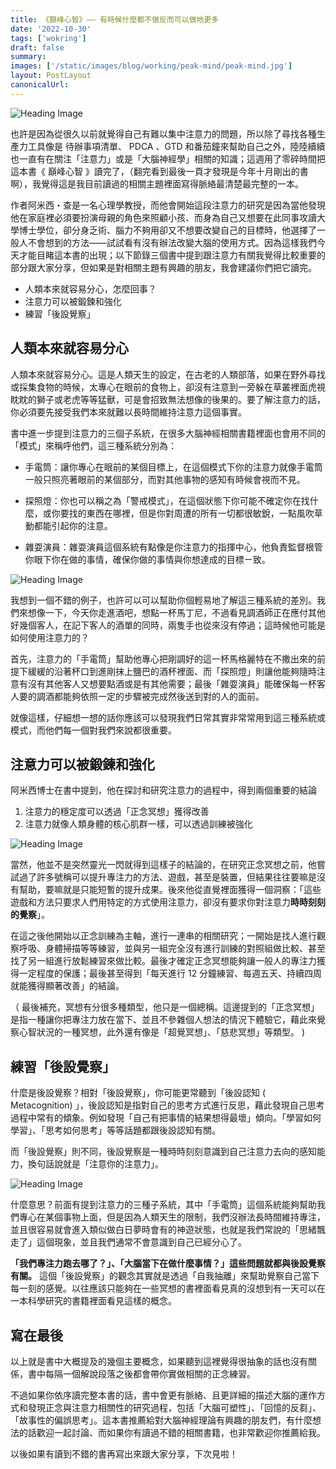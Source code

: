 ```yaml
---
title: 《巔峰心智》—— 有時候什麼都不做反而可以做地更多
date: '2022-10-30'
tags: ['wokring']
draft: false
summary:
images: ['/static/images/blog/working/peak-mind/peak-mind.jpg']
layout: PostLayout
canonicalUrl:
---
```


![Heading Image](/static/images/blog/working/peak-mind/peak-mind.jpg)

也許是因為從很久以前就覺得自己有難以集中注意力的問題，所以除了尋找各種生產力工具像是 待辦事項清單、 PDCA 、GTD 和番茄鐘來幫助自己之外，陸陸續續也一直有在關注「注意力」或是「大腦神經學」相關的知識；這週用了零碎時間把這本書《 巔峰心智 》讀完了，（翻完看到最後一頁才發現是今年十月剛出的書啊），我覺得這是我目前讀過的相關主題裡面寫得脈絡最清楚最完整的一本。

作者阿米西・查是一名心理學教授，而他會開始這段注意力的研究是因為當他發現他在家庭裡必須要扮演母親的角色來照顧小孩、而身為自己又想要在此同事攻讀大學博士學位，卻分身乏術、腦力不夠用卻又不想要改變自己的目標時，他選擇了一般人不會想到的方法——試試看有沒有辦法改變大腦的使用方式。因為這樣我們今天才能目睹這本書的出現；以下節錄三個書中提到跟注意力有關我覺得比較重要的部分跟大家分享，但如果是對相關主題有興趣的朋友，我會建議你們把它讀完。

- 人類本來就容易分心，怎麼回事？
- 注意力可以被鍛鍊和強化
- 練習「後設覺察」

## 人類本來就容易分心

人類本來就容易分心。這是人類天生的設定，在古老的人類部落，如果在野外尋找或採集食物的時候，太專心在眼前的食物上，卻沒有注意到一旁躲在草叢裡面虎視眈眈的獅子或老虎等等猛獸，可是會招致無法想像的後果的。要了解注意力的話，你必須要先接受我們本來就難以長時間維持注意力這個事實。

書中進一步提到注意力的三個子系統，在很多大腦神經相關書籍裡面也會用不同的「模式」來稱呼他們，這三種系統分別為：

- 手電筒：讓你專心在眼前的某個目標上，在這個模式下你的注意力就像手電筒一般只照亮著眼前的某個部分，而對其他事物的感知有時候會視而不見。

- 探照燈：你也可以稱之為「警戒模式」，在這個狀態下你可能不確定你在找什麼，或你要找的東西在哪裡，但是你對周遭的所有一切都很敏銳，一點風吹草動都能引起你的注意。

- 雜耍演員：雜耍演員這個系統有點像是你注意力的指揮中心，他負責監督根管你眼下你在做的事情，確保你做的事情與你想達成的目標ㄧ致。

![Heading Image](/static/images/blog/working/peak-mind/restaurant-826738_1280.jpg)

我想到一個不錯的例子，也許可以可以幫助你個輕易地了解這三種系統的差別。我們來想像一下，今天你走進酒吧，想點一杯馬丁尼，不過看見調酒師正在應付其他好幾個客人，在記下客人的酒單的同時，兩隻手也從來沒有停過；這時候他可能是如何使用注意力的？

首先，注意力的「手電筒」幫助他專心把剛調好的這一杯馬格麗特在不撒出來的前提下緩緩的沿著杯口到進剛抹上鹽巴的酒杯裡面、而「探照燈」則讓他能夠隨時注意有沒有其他客人又想要點酒或是有其他需要；最後「雜耍演員」能確保每一杯客人要的調酒都能夠依照一定的步驟被完成然後送到對的人的面前。

就像這樣，仔細想一想的話你應該可以發現我們日常其實非常常用到這三種系統或模式，而他們每一個對我們來說都很重要。

## 注意力可以被鍛鍊和強化

阿米西博士在書中提到，他在探討和研究注意力的過程中，得到兩個重要的結論

1. 注意力的穩定度可以透過「正念冥想」獲得改善
2. 注意力就像人類身體的核心肌群一樣，可以透過訓練被強化

![Heading Image](/static/images/blog/working/peak-mind/girl-1857703_1280.jpg)

當然，他並不是突然靈光一閃就得到這樣子的結論的，在研究正念冥想之前，他嘗試過了許多號稱可以提升專注力的方法、遊戲，甚至是裝置，但結果往往要嘛是沒有幫助，要嘛就是只能短暫的提升成果。後來他從直覺裡面獲得一個洞察：「這些遊戲和方法只要求人們用特定的方式使用注意力，卻沒有要求你對注意力**時時刻刻的覺察**」。

在這之後他開始以正念訓練為主軸，進行一連串的相關研究；一開始是找人進行觀察呼吸、身體掃描等等練習，並與另一組完全沒有進行訓練的對照組做比較、甚至找了另一組進行放鬆練習來做比較。最後才確定正念冥想能夠讓一般人的專注力獲得一定程度的保護；最後甚至得到「每天進行 12 分鐘練習、每週五天、持續四周就能獲得顯著改善」的結論。

（ 最後補充，冥想有分很多種類型，他只是一個總稱。這邊提到的「正念冥想」是指一種讓你把專注力放在當下、並且不參雜個人想法的情況下體驗它，藉此來覺察心智狀況的一種冥想，此外還有像是「超覺冥想」、「慈悲冥想」等類型。 )

## 練習「後設覺察」

什麼是後設覺察？相對「後設覺察」，你可能更常聽到「後設認知 ( Metacognition) 」，後設認知是指對自己的思考方式進行反思，藉此發現自己思考過程中常有的傾象。例如發現「自己有把事情的結果想得最壞」傾向。「學習如何學習」、「思考如何思考」等等話題都跟後設認知有關。

而「後設覺察」則不同，後設覺察是一種時時刻刻意識到自己注意力去向的感知能力，換句話說就是「注意你的注意力」。

![Heading Image](/static/images/blog/working/peak-mind/desperate-5011953_1280.jpg)

什麼意思？前面有提到注意力的三種子系統，其中「手電筒」這個系統能夠幫助我們專心在某個事物上面，但是因為人類天生的限制，我們沒辦法長時間維持專注，並且很容易就會進入類似做白日夢時會有的神遊狀態，也就是我們常說的「思緒飄走了」這個現象，並且我們通常不會意識到自己已經分心了。

**「我們專注力跑去哪了？」、「大腦當下在做什麼事情？」這些問題就都與後設覺察有關。** 這個「後設覺察」的觀念其實就是透過「自我抽離」來幫助覺察自己當下每一刻的感覺。以往應該只能夠在一些冥想的書裡面看見真的沒想到有一天可以在一本科學研究的書籍裡面看見這樣的概念。

## 寫在最後

以上就是書中大概提及的幾個主要概念，如果聽到這裡覺得很抽象的話也沒有關係，書中每隔一個解說段落之後都會帶你實做相關的正念練習。

不過如果你依序讀完整本書的話，書中會更有脈絡、且更詳細的描述大腦的運作方式和發現正念與注意力相關性的研究過程，包括「大腦可塑性」、「回憶的反芻」、「故事性的偏誤思考」。這本書推薦給對大腦神經理論有興趣的朋友們，有什麼想法的話歡迎一起討論、而如果你有讀過不錯的相關書籍，也非常歡迎你推薦給我。

以後如果有讀到不錯的書再寫出來跟大家分享，下次見啦！
